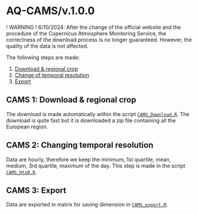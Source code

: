 # AQ-CAMS/v.1.0.0

! WARNING ! 6/10/2024: After the change of the official website and the procedure of the Copernicus Atmosphere Monitoring Service, the correctness of the download process is no longer guaranteed. However, the quality of the data is not affected.

The following steps are made:

1. [Download & regional crop](#CAMS-1-Download-&-regional-crop)
2. [Change of temporal resolution](#CAMS-2-Change-of-temporal-resolution)
3. [Export](#CAMS-3-Export)
## CAMS 1: Download & regional crop
The download is made automatically within the script [`CAMS_Download.R`](script/CAMS_Download.R). The download is quite fast but it is downloaded a zip file containing all the European region.

## CAMS 2: Changing temporal resolution
Data are hourly, therefore we keep the minimum, 1st quartile, mean, medium, 3rd quartile, maximum of the day. This step is made in the script [`CAMS_HtoD.R`](script/CAMS_HtoD.R).

## CAMS 3: Export
Data are exported in matrix for saving dimension in [`CAMS_export.R`](script/CAMS_export.R).
